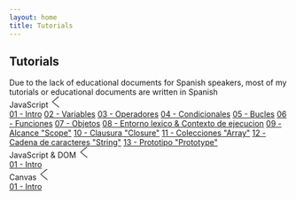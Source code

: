 ```yaml
---
layout: home
title: Tutorials
---
```

<h2 class="tutorials-content__title">Tutorials</h2>
<span class="tutorials-content__title-note">Due to the lack of educational documents for Spanish speakers, most of my tutorials or educational documents are written in Spanish</span>
<div class="accordion">
  <div class="accordion__item">
    <a class="accordion__header">JavaScript
      <svg class="accordion__header-icon" width="20px" height="20px" viewBox="0 0 50 80" xml:space="preserve">
        <polyline fill="none" stroke="#444" stroke-width="6" stroke-linecap="round" stroke-linejoin="round" points="45.63,75.8 0.375,38.087 45.63,0.375 "/>
      </svg> 
    </a>
    <div class="accordion__content">
      <a class="accordion__link" href="#">01 - Intro</a>
      <a class="accordion__link" href="https://imoralescs.github.io/tutorials/javascript/variables/">02 - Variables</a>
      <a class="accordion__link" href="https://imoralescs.github.io/tutorials/javascript/operadores/">03 - Operadores</a>
      <a class="accordion__link" href="https://imoralescs.github.io/tutorials/javascript/condicionales/">04 - Condicionales</a>
      <a class="accordion__link" href="https://imoralescs.github.io/tutorials/javascript/bucles/">05 - Bucles</a> 
      <a class="accordion__link" href="https://imoralescs.github.io/tutorials/javascript/funciones/">06 - Funciones</a>
      <a class="accordion__link" href="https://imoralescs.github.io/tutorials/javascript/objetos/">07 - Objetos</a>
      <a class="accordion__link" href="https://imoralescs.github.io/tutorials/javascript/entorno_lexico_&_contexto/">08 - Entorno lexico & Contexto de ejecucion</a>
      <a class="accordion__link" href="https://imoralescs.github.io/tutorials/javascript/alcance/">09 - Alcance "Scope"</a>
      <a class="accordion__link" href="https://imoralescs.github.io/tutorials/javascript/closure/">10 - Clausura "Closure"</a>
      <a class="accordion__link" href="https://imoralescs.github.io/tutorials/javascript/colecciones/">11 - Colecciones "Array"</a>
      <a class="accordion__link" href="https://imoralescs.github.io/tutorials/javascript/cadenas/">12 - Cadena de caracteres "String"</a>
      <a class="accordion__link" href="https://imoralescs.github.io/tutorials/javascript/cadenas/">13 - Prototipo "Prototype"</a>
    </div>
  </div>
    <div class="accordion__item">
    <a class="accordion__header">JavaScript & DOM
      <svg class="accordion__header-icon" width="20px" height="20px" viewBox="0 0 50 80" xml:space="preserve">
        <polyline fill="none" stroke="#444" stroke-width="6" stroke-linecap="round" stroke-linejoin="round" points="45.63,75.8 0.375,38.087 45.63,0.375 "/>
      </svg>   
    </a>
    <div class="accordion__content">
      <a class="accordion__link" href="#">01 - Intro</a>
    </div>
  </div>
  <div class="accordion__item">
    <a class="accordion__header">Canvas
      <svg class="accordion__header-icon" width="20px" height="20px" viewBox="0 0 50 80" xml:space="preserve">
        <polyline fill="none" stroke="#444" stroke-width="6" stroke-linecap="round" stroke-linejoin="round" points="45.63,75.8 0.375,38.087 45.63,0.375 "/>
      </svg> 
    </a>
    <div class="accordion__content">
      <a class="accordion__link" href="#">01 - Intro</a>
    </div>
  </div>
</div>
